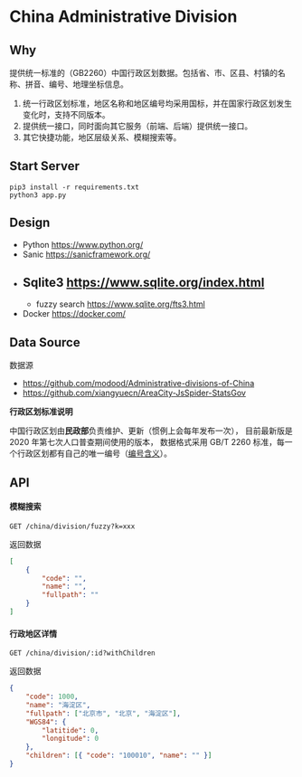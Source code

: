 # China Administrative Division

## Why

提供统一标准的（GB2260）中国行政区划数据。包括省、市、区县、村镇的名称、拼音、编号、地理坐标信息。

1. 统一行政区划标准，地区名称和地区编号均采用国标，并在国家行政区划发生变化时，支持不同版本。
2. 提供统一接口，同时面向其它服务（前端、后端）提供统一接口。
3. 其它快捷功能，地区层级关系、模糊搜索等。

## Start Server

```shell
pip3 install -r requirements.txt
python3 app.py
```

## Design

-   Python https://www.python.org/
-   Sanic https://sanicframework.org/
-   ## Sqlite3 https://www.sqlite.org/index.html
    -   fuzzy search https://www.sqlite.org/fts3.html
-   Docker https://docker.com/

## Data Source

数据源

-   https://github.com/modood/Administrative-divisions-of-China
-   https://github.com/xiangyuecn/AreaCity-JsSpider-StatsGov

**行政区划标准说明**

中国行政区划由**民政部**负责维护、更新（惯例上会每年发布一次），
目前最新版是 2020 年第七次人口普查期间使用的版本，
数据格式采用 GB/T 2260 标准，每一个行政区划都有自己的唯一编号（[编号含义](http://www.stats.gov.cn/tjsj/tjbz/200911/t20091125_8667.html)）。

## API

#### 模糊搜索

    GET /china/division/fuzzy?k=xxx

返回数据

```json
[
    {
        "code": "",
        "name": "",
        "fullpath": ""
    }
]
```

#### 行政地区详情

    GET /china/division/:id?withChildren

返回数据

```json
{
    "code": 1000,
    "name": "海淀区",
    "fullpath": ["北京市", "北京", "海淀区"],
    "WGS84": {
        "latitide": 0,
        "longitude": 0
    },
    "children": [{ "code": "100010", "name": "" }]
}
```
